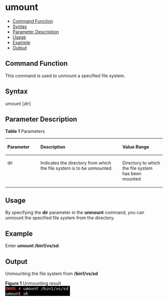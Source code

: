# umount<a name="EN-US_TOPIC_0000001051451595"></a>

-   [Command Function](#section365125133520)
-   [Syntax](#section9615254123512)
-   [Parameter Description](#section63446577355)
-   [Usage](#section92931509368)
-   [Example](#section144311323616)
-   [Output](#section360525113611)

## Command Function<a name="section365125133520"></a>

This command is used to unmount a specified file system.

## Syntax<a name="section9615254123512"></a>

umount \[_dir_\]

## Parameter Description<a name="section63446577355"></a>

**Table  1**  Parameters

<a name="table1713mcpsimp"></a>
<table><thead align="left"><tr id="row1719mcpsimp"><th class="cellrowborder" valign="top" width="21%" id="mcps1.2.4.1.1"><p id="p1721mcpsimp"><a name="p1721mcpsimp"></a><a name="p1721mcpsimp"></a><strong id="b18608121184416"><a name="b18608121184416"></a><a name="b18608121184416"></a>Parameter</strong></p>
</th>
<th class="cellrowborder" valign="top" width="52%" id="mcps1.2.4.1.2"><p id="p1723mcpsimp"><a name="p1723mcpsimp"></a><a name="p1723mcpsimp"></a><strong id="b123794114417"><a name="b123794114417"></a><a name="b123794114417"></a>Description</strong></p>
</th>
<th class="cellrowborder" valign="top" width="27%" id="mcps1.2.4.1.3"><p id="p1725mcpsimp"><a name="p1725mcpsimp"></a><a name="p1725mcpsimp"></a><strong id="b8664446440"><a name="b8664446440"></a><a name="b8664446440"></a>Value Range</strong></p>
</th>
</tr>
</thead>
<tbody><tr id="row1726mcpsimp"><td class="cellrowborder" valign="top" width="21%" headers="mcps1.2.4.1.1 "><p id="p1728mcpsimp"><a name="p1728mcpsimp"></a><a name="p1728mcpsimp"></a>dir</p>
</td>
<td class="cellrowborder" valign="top" width="52%" headers="mcps1.2.4.1.2 "><p id="p1730mcpsimp"><a name="p1730mcpsimp"></a><a name="p1730mcpsimp"></a>Indicates the directory from which the file system is to be unmounted.</p>
</td>
<td class="cellrowborder" valign="top" width="27%" headers="mcps1.2.4.1.3 "><p id="p1732mcpsimp"><a name="p1732mcpsimp"></a><a name="p1732mcpsimp"></a>Directory to which the file system has been mounted</p>
</td>
</tr>
</tbody>
</table>

## Usage<a name="section92931509368"></a>

By specifying the  **dir**  parameter in the  **unmount**  command, you can unmount the specified file system from the directory.

## Example<a name="section144311323616"></a>

Enter  **umount /bin1/vs/sd**.

## Output<a name="section360525113611"></a>

Unmounting the file system from  **/bin1/vs/sd**

**Figure  1**  Unmounting result<a name="fig2304134118557"></a>  
![](figure/unmounting-result.png "unmounting-result")

